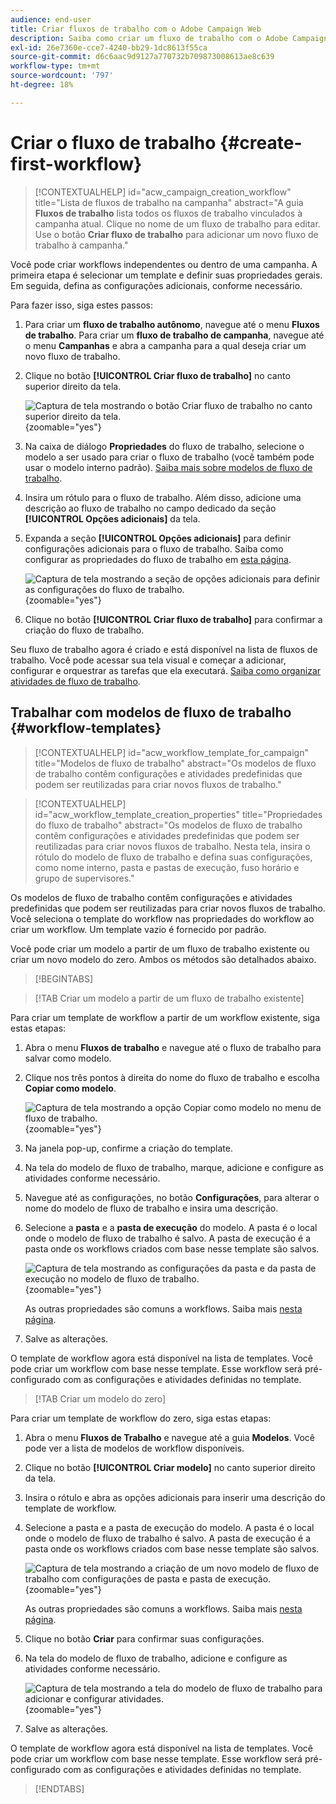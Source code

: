 ```yaml
---
audience: end-user
title: Criar fluxos de trabalho com o Adobe Campaign Web
description: Saiba como criar um fluxo de trabalho com o Adobe Campaign Web
exl-id: 26e7360e-cce7-4240-bb29-1dc8613f55ca
source-git-commit: d6c6aac9d9127a770732b709873008613ae8c639
workflow-type: tm+mt
source-wordcount: '797'
ht-degree: 18%

---
```


# Criar o fluxo de trabalho {#create-first-workflow}

>[!CONTEXTUALHELP]
>id="acw_campaign_creation_workflow"
>title="Lista de fluxos de trabalho na campanha"
>abstract="A guia **Fluxos de trabalho** lista todos os fluxos de trabalho vinculados à campanha atual. Clique no nome de um fluxo de trabalho para editar. Use o botão **Criar fluxo de trabalho** para adicionar um novo fluxo de trabalho à campanha."

Você pode criar workflows independentes ou dentro de uma campanha. A primeira etapa é selecionar um template e definir suas propriedades gerais. Em seguida, defina as configurações adicionais, conforme necessário.

Para fazer isso, siga estes passos:

1. Para criar um **fluxo de trabalho autônomo**, navegue até o menu **Fluxos de trabalho**. Para criar um **fluxo de trabalho de campanha**, navegue até o menu **Campanhas** e abra a campanha para a qual deseja criar um novo fluxo de trabalho.

1. Clique no botão **[!UICONTROL Criar fluxo de trabalho]** no canto superior direito da tela.

   ![Captura de tela mostrando o botão Criar fluxo de trabalho no canto superior direito da tela.](assets/workflow-create.png){zoomable="yes"}

1. Na caixa de diálogo **Propriedades** do fluxo de trabalho, selecione o modelo a ser usado para criar o fluxo de trabalho (você também pode usar o modelo interno padrão). [Saiba mais sobre modelos de fluxo de trabalho](#workflow-templates).

1. Insira um rótulo para o fluxo de trabalho. Além disso, adicione uma descrição ao fluxo de trabalho no campo dedicado da seção **[!UICONTROL Opções adicionais]** da tela.

1. Expanda a seção **[!UICONTROL Opções adicionais]** para definir configurações adicionais para o fluxo de trabalho. Saiba como configurar as propriedades do fluxo de trabalho em [esta página](workflow-settings.md#properties).

   ![Captura de tela mostrando a seção de opções adicionais para definir as configurações do fluxo de trabalho.](assets/workflow-additional-options.png){zoomable="yes"}

1. Clique no botão **[!UICONTROL Criar fluxo de trabalho]** para confirmar a criação do fluxo de trabalho.

Seu fluxo de trabalho agora é criado e está disponível na lista de fluxos de trabalho. Você pode acessar sua tela visual e começar a adicionar, configurar e orquestrar as tarefas que ela executará. [Saiba como organizar atividades de fluxo de trabalho](orchestrate-activities.md).

## Trabalhar com modelos de fluxo de trabalho {#workflow-templates}

>[!CONTEXTUALHELP]
>id="acw_workflow_template_for_campaign"
>title="Modelos de fluxo de trabalho"
>abstract="Os modelos de fluxo de trabalho contêm configurações e atividades predefinidas que podem ser reutilizadas para criar novos fluxos de trabalho."

>[!CONTEXTUALHELP]
>id="acw_workflow_template_creation_properties"
>title="Propriedades do fluxo de trabalho"
>abstract="Os modelos de fluxo de trabalho contêm configurações e atividades predefinidas que podem ser reutilizadas para criar novos fluxos de trabalho. Nesta tela, insira o rótulo do modelo de fluxo de trabalho e defina suas configurações, como nome interno, pasta e pastas de execução, fuso horário e grupo de supervisores."

Os modelos de fluxo de trabalho contêm configurações e atividades predefinidas que podem ser reutilizadas para criar novos fluxos de trabalho. Você seleciona o template do workflow nas propriedades do workflow ao criar um workflow. Um template vazio é fornecido por padrão.

Você pode criar um modelo a partir de um fluxo de trabalho existente ou criar um novo modelo do zero. Ambos os métodos são detalhados abaixo.

>[!BEGINTABS]

>[!TAB Criar um modelo a partir de um fluxo de trabalho existente]

Para criar um template de workflow a partir de um workflow existente, siga estas etapas:

1. Abra o menu **Fluxos de trabalho** e navegue até o fluxo de trabalho para salvar como modelo.
1. Clique nos três pontos à direita do nome do fluxo de trabalho e escolha **Copiar como modelo**.

   ![Captura de tela mostrando a opção Copiar como modelo no menu de fluxo de trabalho.](assets/wf-copy-as-template.png){zoomable="yes"}

1. Na janela pop-up, confirme a criação do template.
1. Na tela do modelo de fluxo de trabalho, marque, adicione e configure as atividades conforme necessário.
1. Navegue até as configurações, no botão **Configurações**, para alterar o nome do modelo de fluxo de trabalho e insira uma descrição.
1. Selecione a **pasta** e a **pasta de execução** do modelo. A pasta é o local onde o modelo de fluxo de trabalho é salvo. A pasta de execução é a pasta onde os workflows criados com base nesse template são salvos.

   ![Captura de tela mostrando as configurações da pasta e da pasta de execução no modelo de fluxo de trabalho.](assets/wf-settings-template.png){zoomable="yes"}

   As outras propriedades são comuns a workflows. Saiba mais [nesta página](workflow-settings.md#properties).

1. Salve as alterações.

O template de workflow agora está disponível na lista de templates. Você pode criar um workflow com base nesse template. Esse workflow será pré-configurado com as configurações e atividades definidas no template.

>[!TAB Criar um modelo do zero]

Para criar um template de workflow do zero, siga estas etapas:

1. Abra o menu **Fluxos de Trabalho** e navegue até a guia **Modelos**. Você pode ver a lista de modelos de workflow disponíveis.
1. Clique no botão **[!UICONTROL Criar modelo]** no canto superior direito da tela.
1. Insira o rótulo e abra as opções adicionais para inserir uma descrição do template de workflow.
1. Selecione a pasta e a pasta de execução do modelo. A pasta é o local onde o modelo de fluxo de trabalho é salvo. A pasta de execução é a pasta onde os workflows criados com base nesse template são salvos.

   ![Captura de tela mostrando a criação de um novo modelo de fluxo de trabalho com configurações de pasta e pasta de execução.](assets/new-wf-template.png){zoomable="yes"}

   As outras propriedades são comuns a workflows. Saiba mais [nesta página](workflow-settings.md#properties).

1. Clique no botão **Criar** para confirmar suas configurações.
1. Na tela do modelo de fluxo de trabalho, adicione e configure as atividades conforme necessário.

   ![Captura de tela mostrando a tela do modelo de fluxo de trabalho para adicionar e configurar atividades.](assets/wf-template-activities.png){zoomable="yes"}

1. Salve as alterações.

O template de workflow agora está disponível na lista de templates. Você pode criar um workflow com base nesse template. Esse workflow será pré-configurado com as configurações e atividades definidas no template.

>[!ENDTABS]